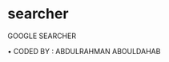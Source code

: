 # searcher
GOOGLE SEARCHER
                                                  
• CODED BY : ABDULRAHMAN ABOULDAHAB
